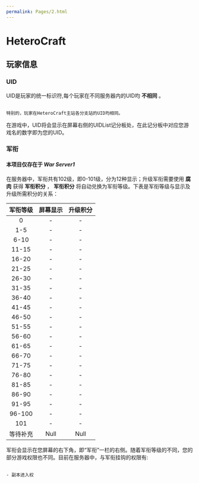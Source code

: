 ```yaml
---
permalink: Pages/2.html
---
```


# HeteroCraft

## 玩家信息

### UID

UID是玩家的统一标识符,每个玩家在不同服务器内的UID均 **不相同** 。
```

特别的，玩家在HeteroCraft主站各分支站的UID均相同。

```
在游戏中，UID将会显示在屏幕右侧的UIDList记分板处，在此记分板中对应您游戏名的数字即为您的UID。

### 军衔
#### 本项目仅存在于 _War Server1_ 

在服务器中，军衔共有102级，即0-101级，分为12种显示；升级军衔需要使用 **腐肉** 获得 **军衔积分** ， **军衔积分** 将自动兑换为军衔等级。下表是军衔等级与显示及升级所需积分的关系：


|军衔等级|屏幕显示|升级积分|
|:--:|:--:|:--:|
|0|-|-|
|1-5|-|-|
|6-10|-|-|
|11-15|-|-|
|16-20|-|-|
|21-25|-|-|
|26-30|-|-|
|31-35|-|-|
|36-40|-|-|
|41-45|-|-|
|46-50|-|-|
|51-55|-|-|
|56-60|-|-|
|61-65|-|-|
|66-70|-|-|
|71-75|-|-|
|76-80|-|-|
|81-85|-|-|
|86-90|-|-|
|91-95|-|-|
|96-100|-|-|
|101|-|-|
|等待补充|Null|Null|


军衔会显示在您屏幕的右下角，即“军衔”一栏的右侧。随着军衔等级的不同，您的部分游戏权限也不同。目前在服务器中，与军衔挂钩的权限有:

```

- 副本进入权

```
